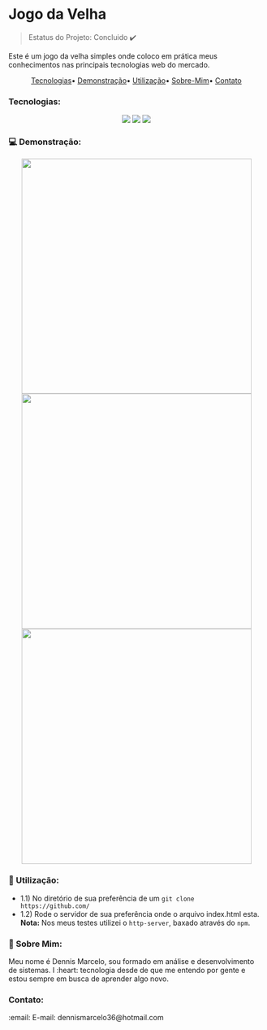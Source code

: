 # Jogo da Velha
> Estatus do Projeto: Concluido :heavy_check_mark: 

<p>Este é um jogo da velha simples onde coloco em prática meus conhecimentos nas principais tecnologias web do mercado.</p>

<p align="center">
    <a href="#Tecnologias">Tecnologias</a>•
    <a href="#computer-Demonstração">Demonstração</a>•
    <a href="#wrench-Utilização">Utilização</a>•
    <a href="#man-Sobre-Mim">Sobre-Mim</a>•
    <a href="#contato">Contato</a>
</p>

### Tecnologias:
<p align="center">
    <img src="https://img.shields.io/badge/JavaScript-Language-yellow">
    <img src="https://img.shields.io/badge/%20%20CSS-Style-blue">
    <img src="https://img.shields.io/badge/HTML-Markup-orange">
</p>


### :computer: Demonstração:
<p align="center">
    <img src="https://i.imgur.com/DTIT22L.png" height="462" width="453">
    <img src="https://i.imgur.com/cdtbC2D.png" height="462" width="453">
    <img src="https://i.imgur.com/dQ2rcLV.png" height="462" width="453">
</p>

### :wrench: Utilização:
- 1.1) No diretório de sua preferência de um `git clone https://github.com/`
- 1.2) Rode o servidor de sua preferência onde o arquivo index.html esta. **Nota:** Nos meus testes utilizei o `http-server`, baxado através do `npm`.

### :man: Sobre Mim:
<p>Meu nome é Dennis Marcelo, sou formado em análise e desenvolvimento de sistemas. I :heart: tecnologia desde de que me entendo por gente e estou sempre em busca de aprender algo novo.</p>

### Contato:
<p>:email: E-mail: dennismarcelo36@hotmail.com</p>